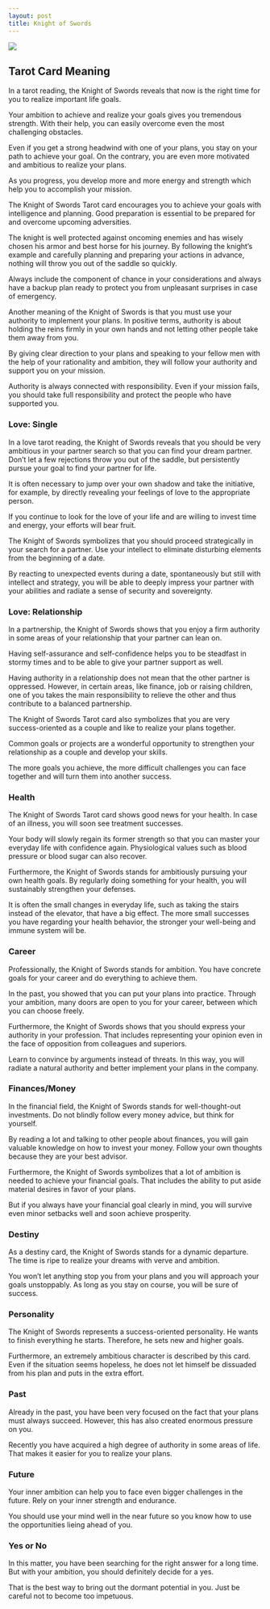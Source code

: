 ```yaml
---
layout: post
title: Knight of Swords
---
```


![](../images/Knight-of-Swords-Tarot-Card-Meaning-732x1024.webp)

## Tarot Card Meaning
In a tarot reading, the Knight of Swords reveals that now is the right time for you to realize important life goals.

Your ambition to achieve and realize your goals gives you tremendous strength. With their help, you can easily overcome even the most challenging obstacles.

Even if you get a strong headwind with one of your plans, you stay on your path to achieve your goal. On the contrary, you are even more motivated and ambitious to realize your plans.

As you progress, you develop more and more energy and strength which help you to accomplish your mission.

The Knight of Swords Tarot card encourages you to achieve your goals with intelligence and planning. Good preparation is essential to be prepared for and overcome upcoming adversities.

The knight is well protected against oncoming enemies and has wisely chosen his armor and best horse for his journey. By following the knight’s example and carefully planning and preparing your actions in advance, nothing will throw you out of the saddle so quickly.

Always include the component of chance in your considerations and always have a backup plan ready to protect you from unpleasant surprises in case of emergency.

Another meaning of the Knight of Swords is that you must use your authority to implement your plans. In positive terms, authority is about holding the reins firmly in your own hands and not letting other people take them away from you.

By giving clear direction to your plans and speaking to your fellow men with the help of your rationality and ambition, they will follow your authority and support you on your mission.

Authority is always connected with responsibility. Even if your mission fails, you should take full responsibility and protect the people who have supported you.


### Love: Single
In a love tarot reading, the Knight of Swords reveals that you should be very ambitious in your partner search so that you can find your dream partner. Don’t let a few rejections throw you out of the saddle, but persistently pursue your goal to find your partner for life.

It is often necessary to jump over your own shadow and take the initiative, for example, by directly revealing your feelings of love to the appropriate person.

If you continue to look for the love of your life and are willing to invest time and energy, your efforts will bear fruit.

The Knight of Swords symbolizes that you should proceed strategically in your search for a partner. Use your intellect to eliminate disturbing elements from the beginning of a date.

By reacting to unexpected events during a date, spontaneously but still with intellect and strategy, you will be able to deeply impress your partner with your abilities and radiate a sense of security and sovereignty.

### Love: Relationship
In a partnership, the Knight of Swords shows that you enjoy a firm authority in some areas of your relationship that your partner can lean on.

Having self-assurance and self-confidence helps you to be steadfast in stormy times and to be able to give your partner support as well.

Having authority in a relationship does not mean that the other partner is oppressed. However, in certain areas, like finance, job or raising children, one of you takes the main responsibility to relieve the other and thus contribute to a balanced partnership.

The Knight of Swords Tarot card also symbolizes that you are very success-oriented as a couple and like to realize your plans together.

Common goals or projects are a wonderful opportunity to strengthen your relationship as a couple and develop your skills.

The more goals you achieve, the more difficult challenges you can face together and will turn them into another success.


### Health

The Knight of Swords Tarot card shows good news for your health. In case of an illness, you will soon see treatment successes.

Your body will slowly regain its former strength so that you can master your everyday life with confidence again. Physiological values such as blood pressure or blood sugar can also recover.

Furthermore, the Knight of Swords stands for ambitiously pursuing your own health goals. By regularly doing something for your health, you will sustainably strengthen your defenses.

It is often the small changes in everyday life, such as taking the stairs instead of the elevator, that have a big effect. The more
small successes you have regarding your health behavior, the stronger your well-being and immune system will be.


### Career

Professionally, the Knight of Swords stands for ambition. You have concrete goals for your career and do everything to achieve them.

In the past, you showed that you can put your plans into practice. Through your ambition, many doors are open to you for your career, between which you can choose freely.

Furthermore, the Knight of Swords shows that you should express your authority in your profession. That includes representing your opinion even in the face of opposition from colleagues and superiors.

Learn to convince by arguments instead of threats. In this way, you will radiate a natural authority and better implement your plans in the company.


### Finances/Money 

In the financial field, the Knight of Swords stands for well-thought-out investments. Do not blindly follow every money advice, but think for yourself.

By reading a lot and talking to other people about finances, you will gain valuable knowledge on how to invest your money. Follow your own thoughts because they are your best advisor.

Furthermore, the Knight of Swords symbolizes that a lot of ambition is needed to achieve your financial goals. That includes the ability to put aside material desires in favor of your plans.

But if you always have your financial goal clearly in mind, you will survive even minor setbacks well and soon achieve prosperity.


### Destiny

As a destiny card, the Knight of Swords stands for a dynamic departure. The time is ripe to realize your dreams with verve and ambition.

You won’t let anything stop you from your plans and you will approach your goals unstoppably. As long as you stay on course, you will be sure of success.


### Personality
The Knight of Swords represents a success-oriented personality. He wants to finish everything he starts. Therefore, he sets new and higher goals.

Furthermore, an extremely ambitious character is described by this card. Even if the situation seems hopeless, he does not let himself be dissuaded from his plan and puts in the extra effort.

### Past
Already in the past, you have been very focused on the fact that your plans must always succeed. However, this has also created enormous pressure on you.

Recently you have acquired a high degree of authority in some areas of life. That makes it easier for you to realize your plans.

### Future
Your inner ambition can help you to face even bigger challenges in the future. Rely on your inner strength and endurance.

You should use your mind well in the near future so you know how to use the opportunities lieing ahead of you.

### Yes or No
In this matter, you have been searching for the right answer for a long time. But with your ambition, you should definitely decide for a yes.

That is the best way to bring out the dormant potential in you. Just be careful not to become too impetuous.

